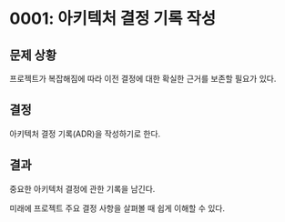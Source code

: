 # 0001: 아키텍처 결정 기록 작성

## 문제 상황

프로젝트가 복잡해짐에 따라 이전 결정에 대한 확실한 근거를 보존할 필요가 있다.

## 결정

아키텍처 결정 기록(ADR)을 작성하기로 한다.

## 결과

중요한 아키텍처 결정에 관한 기록을 남긴다.

미래에 프로젝트 주요 결정 사항을 살펴볼 때 쉽게 이해할 수 있다.
